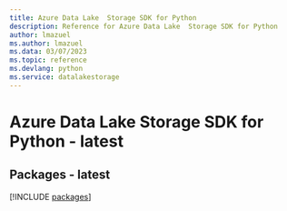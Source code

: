 ```yaml
---
title: Azure Data Lake  Storage SDK for Python
description: Reference for Azure Data Lake  Storage SDK for Python
author: lmazuel
ms.author: lmazuel
ms.data: 03/07/2023
ms.topic: reference
ms.devlang: python
ms.service: datalakestorage
---
```

# Azure Data Lake  Storage SDK for Python - latest
## Packages - latest
[!INCLUDE [packages](data-lake--storage-index.md)]